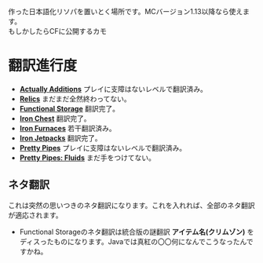 作った日本語化リソパを置いとく場所です。MCバージョン1.13以降なら使えます。  
もしかしたらCFに公開するカモ  
# 翻訳進行度  

* **[Actually Additions](https://www.curseforge.com/minecraft/mc-mods/actually-additions)** プレイに支障はないレベルで翻訳済み。  
* **[Relics](https://www.curseforge.com/minecraft/mc-mods/relics-mod)** まだまだ全然終わってない。
* **[Functional Storage](https://www.curseforge.com/minecraft/mc-mods/functional-storage)** 翻訳完了。
* **[Iron Chest](https://www.curseforge.com/minecraft/mc-mods/iron-chests)** 翻訳完了。
* **[Iron Furnaces](https://www.curseforge.com/minecraft/mc-mods/iron-furnaces)** 若干翻訳済み。
* **[Iron Jetpacks](https://www.curseforge.com/minecraft/mc-mods/iron-jetpacks)** 翻訳完了。
* **[Pretty Pipes](https://www.curseforge.com/minecraft/mc-mods/pretty-pipes)** プレイに支障はないレベルで翻訳済み。
* **[Pretty Pipes: Fluids](https://www.curseforge.com/minecraft/mc-mods/pretty-pipes-fluids)** まだ手をつけてない。
## ネタ翻訳  
これは突然の思いつきのネタ翻訳になります。これを入れれば、全部のネタ翻訳が適応されます。  
* Functional Storageのネタ翻訳は統合版の謎翻訳 **アイテム名(クリムゾン)** をディスったものになります。Javaでは真紅の〇〇何になんでこうなったんですかね。  
